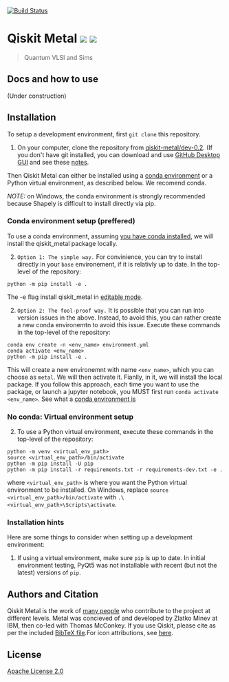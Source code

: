 [![Build Status](https://travis.ibm.com/IBM-Q-Restricted-Research/qiskit-metal.svg?token=p3Ak3Pz4fK3rsU99vhd2&branch=master)](https://travis.ibm.com/IBM-Q-Restricted-Research/qiskit-metal)

# Qiskit Metal [![](https://badges.frapsoft.com/os/v1/open-source.png?v=103)](https://github.com/zlatko-minev/pyEPR) [![](https://cdn.rawgit.com/sindresorhus/awesome/d7305f38d29fed78fa85652e3a63e154dd8e8829/media/badge.svg)](https://github.com/zlatko-minev/pyEPR)
>  Quantum VLSI and Sims 

## Docs and how to use

(Under construction)

## Installation

To setup a development environment, first `git clone` this repository.
1. On your computer, clone the repository from [qiskit-metal/dev-0.2](https://github.ibm.com/IBM-Q-Restricted-Research/qiskit-metal/edit/v0.2-dev/). (If you don't have git installed, you can download and use [GitHub Desktop GUI](https://desktop.github.com/) and see these [notes](https://help.github.com/en/desktop/contributing-to-projects/cloning-a-repository-from-github-to-github-desktop).

Then Qiskit Metal can either be installed using a [conda environment](https://docs.conda.io/en/latest/miniconda.html) or a Python virtual environment, as described below. We recomend conda. 

*NOTE:* on Windows, the conda environment is strongly recommended because Shapely is difficult to install directly via pip.

### Conda environment setup (preffered)

To use a conda environment, assuming [you have conda installed](https://docs.conda.io/projects/conda/en/latest/user-guide/install/), we will install the qiskit_metal package locally. 

2. `Option 1: The simple way.` For convinience, you can try to install directly in your `base` environement, if it is relativly up to date. In the top-level of the repository:
```
python -m pip install -e .
```
The -e flag install qiskit_metal in [editable mode](https://pip.pypa.io/en/stable/reference/pip_install/#cmdoption-e).

2. `Option 2: The fool-proof way.` It is possible that you can run into version issues in the above. Instead, to avoid this, you 
can rather create a new conda environemtn to avoid this issue. Execute these commands in the top-level of the repository:
```
conda env create -n <env_name> environment.yml
conda activate <env_name>
python -m pip install -e .
```
This will create a new environemnt with name `<env_name>`, which you can choose as `metal`. We will then activate it. Fianlly, in it, we will install the local package. If you follow this approach, each time you want to use the package, or launch a jupyter notebook, you MUST first run `conda activate <env_name>`. See what a [conda environment is](https://docs.conda.io/projects/conda/en/latest/user-guide/tasks/manage-environments.html)

### No conda: Virtual environment setup

2. To use a Python virtual environment, execute these commands in the top-level of the repository:

```
python -m venv <virtual_env_path>
source <virtual_env_path>/bin/activate
python -m pip install -U pip
python -m pip install -r requirements.txt -r requirements-dev.txt -e .
```

where `<virtual_env_path>` is where you want the Python virtual environment to be installed.
On Windows, replace `source <virtual_env_path>/bin/activate` with `.\<virtual_env_path>\Scripts\activate`.

### Installation hints

Here are some things to consider when setting up a development environment:

1. If using a virtual environment, make sure `pip` is up to date. In initial environment testing, PyQt5 was not installable with recent (but not the latest) versions of `pip`.

## Authors and Citation

Qiskit Metal is the work of [many people](https://github.com/Qiskit/qiskit-terra/graphs/contributors) who contribute to the project at different levels. Metal was concieved of and developed by Zlatko Minev at IBM, then co-led with Thomas McConkey. If you use Qiskit, please cite as per the included [BibTeX file](TODO).For icon attributions, see [here](\qiskit_metal\_gui\_imgs\icon_attributions.txt).


## License

[Apache License 2.0](LICENSE.txt)
